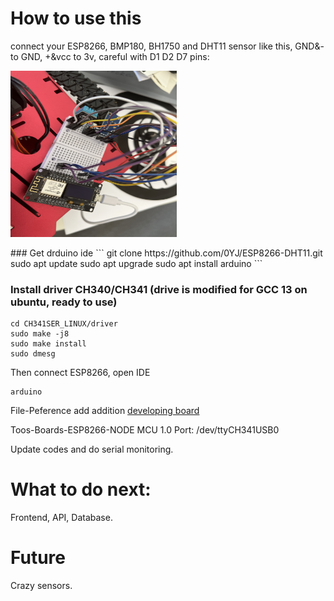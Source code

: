 # How to use this
connect your ESP8266, BMP180, BH1750 and DHT11 sensor like this, GND&- to GND, +&vcc to 3v, careful with D1 D2 D7 pins: 
<p align="left">
  <img src="src/IMG_2421.jpeg" alt ="connection" width="266" height="266">
</p>
### Get drduino ide
```
git clone https://github.com/0YJ/ESP8266-DHT11.git
sudo apt update
sudo apt upgrade
sudo apt install arduino
```

### Install driver CH340/CH341 (drive is modified for GCC 13 on ubuntu, ready to use)
```
cd CH341SER_LINUX/driver
sudo make -j8
sudo make install
sudo dmesg
```

Then connect ESP8266, open IDE

```
arduino
```

File-Peference add addition [developing board](http://arduino.esp8266.com/stable/package_esp8266com_index.json) 

Toos-Boards-ESP8266-NODE MCU 1.0
Port: /dev/ttyCH341USB0

Update codes and do serial monitoring. 

# What to do next: 
Frontend, API, Database. 
# Future
Crazy sensors. 
